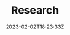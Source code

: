 ---
title: "Research"
bannerTitle: DORA’s Research Program
bannerSubtitle: |
    DORA is the [longest running](/research/archives/) academically rigorous research investigation of its kind. Our [research team](/research/team/) applies behavioral science methodology to uncover the predictive pathways which connect ways of working, via software delivery performance, to organizational goals and individual wellbeing. Explore our findings using the interactive diagram below: click any item to learn more about why it matters, how to measure it, and how to improve.
date: 2023-02-02T18:23:33Z
draft: false
type: "research-with-core"
aliases: 
    /core/
# This file contains only the content for the summary at the top of /research/ -- the interactive BFD is provided via the research/section.html template
# That template also outputs the "about" parameter defined below
about: "**About this model:** DORA Core is a collection of capabilities, metrics, and outcomes that represent the most firmly-established findings from across the history and breadth of DORA’s research program. Core is derived from DORA's ongoing research, including the analyses presented in our annual [Accelerate State of DevOps Reports](/publications). Core is intended to be used as a guide in practitioner contexts: it deliberately trails the research, evolving more conservatively. The concepts and relationships shown in the Core Model have been repeatedly demonstrated by our research, and have been successfully used by software engineering teams to prioritize continuous improvement. ([FAQ](/faq))"
---